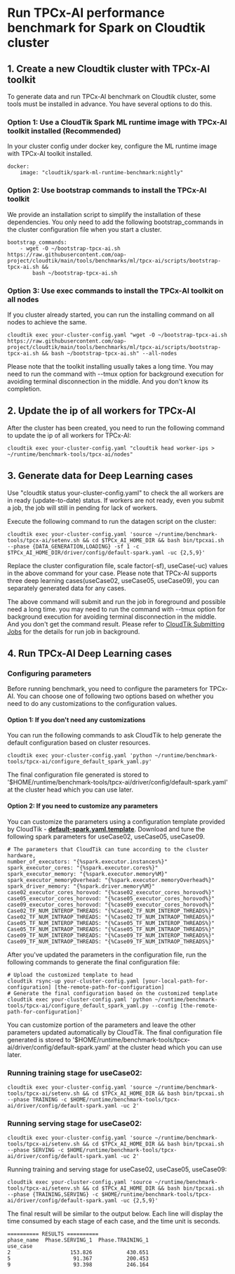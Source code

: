 # Run TPCx-AI performance benchmark for Spark on Cloudtik cluster

## 1. Create a new Cloudtik cluster with TPCx-AI toolkit
To generate data and run TPCx-AI benchmark on Cloudtik cluster, some tools must be installed in advance.
You have several options to do this.

### Option 1: Use a CloudTik Spark ML runtime image with TPCx-AI toolkit installed (Recommended)
In your cluster config under docker key, configure the ML runtime image with TPCx-AI toolkit installed.

```buildoutcfg
docker:
    image: "cloudtik/spark-ml-runtime-benchmark:nightly"
```

### Option 2: Use bootstrap commands to install the TPCx-AI toolkit
We provide an installation script to simplify the installation of these dependencies.
You only need to add the following bootstrap_commands in the cluster configuration file when you start a cluster.
```buildoutcfg
bootstrap_commands:
    - wget -O ~/bootstrap-tpcx-ai.sh https://raw.githubusercontent.com/oap-project/cloudtik/main/tools/benchmarks/ml/tpcx-ai/scripts/bootstrap-tpcx-ai.sh &&
        bash ~/bootstrap-tpcx-ai.sh
```

### Option 3: Use exec commands to install the TPCx-AI toolkit on all nodes
If you cluster already started, you can run the installing command on all nodes to achieve the same.
```buildoutcfg
cloudtik exec your-cluster-config.yaml "wget -O ~/bootstrap-tpcx-ai.sh https://raw.githubusercontent.com/oap-project/cloudtik/main/tools/benchmarks/ml/tpcx-ai/scripts/bootstrap-tpcx-ai.sh && bash ~/bootstrap-tpcx-ai.sh" --all-nodes
```

Please note that the toolkit installing usually takes a long time.
You may need to run the command with --tmux option for background execution
for avoiding terminal disconnection in the middle. And you don't know its completion.

## 2. Update the ip of all workers for TPCx-AI
After the cluster has been created, you need to run the following command to update the ip of all workers for TPCx-AI:
```buildoutcfg
cloudtik exec your-cluster-config.yaml "cloudtik head worker-ips > ~/runtime/benchmark-tools/tpcx-ai/nodes"
```

## 3. Generate data for Deep Learning cases
Use "cloudtik status your-cluster-config.yaml" to check the all workers are in ready (update-to-date) status.
If workers are not ready, even you submit a job, the job will still in pending for lack of workers.

Execute the following command to run the datagen script on the cluster:
```buildoutcfg
cloudtik exec your-cluster-config.yaml 'source ~/runtime/benchmark-tools/tpcx-ai/setenv.sh && cd $TPCx_AI_HOME_DIR && bash bin/tpcxai.sh --phase {DATA_GENERATION,LOADING} -sf 1 -c $TPCx_AI_HOME_DIR/driver/config/default-spark.yaml -uc {2,5,9}'
```
Replace the cluster configuration file, scale factor(-sf), useCase(-uc) values in the above command for your case. 
Please note that TPCx-AI supports three deep learning cases(useCase02, useCase05, useCase09), you can separately generated data for any cases.

The above command will submit and run the job in foreground and possible need a long time.
you may need to run the command with --tmux option for background execution
for avoiding terminal disconnection in the middle. And you don't get the command result.
Please refer to [CloudTik Submitting Jobs](https://cloudtik.readthedocs.io/en/latest/UserGuide/AdvancedConfigurations/submitting-jobs.html) for
the details for run job in background.

## 4. Run TPCx-AI Deep Learning cases

### Configuring parameters
Before running benchmark, you need to configure the parameters for TPCx-AI.
You can choose one of following two options based on whether you need to do any customizations
to the configuration values.

#### Option 1: If you don't need any customizations
You can run the following commands to ask CloudTik to help generate the default configuration
based on cluster resources.
```buildoutcfg
cloudtik exec your-cluster-config.yaml 'python ~/runtime/benchmark-tools/tpcx-ai/configure_default_spark_yaml.py'
```
The final configuration file generated is stored to '$HOME/runtime/benchmark-tools/tpcx-ai/driver/config/default-spark.yaml'
at the cluster head which you can use later.

#### Option 2: If you need to customize any parameters
You can customize the parameters using a configuration template provided by
CloudTik - **[default-spark.yaml.template](tpcx-ai/confs/default-spark.yaml.template)**.
Download and tune the following spark parameters for useCase02, useCase05, useCase09.
```buildoutcfg
# The parameters that CloudTik can tune according to the cluster hardware,
number_of_executors: "{%spark.executor.instances%}"
spark_executor_cores: "{%spark.executor.cores%}"
spark_executor_memory: "{%spark.executor.memory%M}"
spark_executor_memoryOverhead: "{%spark.executor.memoryOverhead%}"
spark_driver_memory: "{%spark.driver.memory%M}"
case02_executor_cores_horovod: "{%case02_executor_cores_horovod%}"
case05_executor_cores_horovod: "{%case05_executor_cores_horovod%}"
case09_executor_cores_horovod: "{%case09_executor_cores_horovod%}"
Case02_TF_NUM_INTEROP_THREADS: "{%Case02_TF_NUM_INTEROP_THREADS%}"
Case02_TF_NUM_INTRAOP_THREADS: "{%Case02_TF_NUM_INTRAOP_THREADS%}"
Case05_TF_NUM_INTEROP_THREADS: "{%Case05_TF_NUM_INTEROP_THREADS%}"
Case05_TF_NUM_INTRAOP_THREADS: "{%Case05_TF_NUM_INTRAOP_THREADS%}"
Case09_TF_NUM_INTEROP_THREADS: "{%Case09_TF_NUM_INTEROP_THREADS%}"
Case09_TF_NUM_INTRAOP_THREADS: "{%Case09_TF_NUM_INTRAOP_THREADS%}"
```
After you've updated the parameters in the configuration file,
run the following commands to generate the final configuration file:
```buildoutcfg
# Upload the customized template to head
cloudtik rsync-up your-cluster-config.yaml [your-local-path-for-configuration] [the-remote-path-for-configuration]
# Generate the final configuration based on the customized template
cloudtik exec your-cluster-config.yaml 'python ~/runtime/benchmark-tools/tpcx-ai/configure_default_spark_yaml.py --config [the-remote-path-for-configuration]'
```
You can customize portion of the parameters and leave the other parameters updated automatically
by CloudTik.
The final configuration file generated is stored to '$HOME/runtime/benchmark-tools/tpcx-ai/driver/config/default-spark.yaml'
at the cluster head which you can use later.

### Running training stage for useCase02:
```buildoutcfg
cloudtik exec your-cluster-config.yaml 'source ~/runtime/benchmark-tools/tpcx-ai/setenv.sh && cd $TPCx_AI_HOME_DIR && bash bin/tpcxai.sh --phase TRAINING -c $HOME/runtime/benchmark-tools/tpcx-ai/driver/config/default-spark.yaml -uc 2'
```
### Running serving stage for useCase02:
 ```buildoutcfg
cloudtik exec your-cluster-config.yaml 'source ~/runtime/benchmark-tools/tpcx-ai/setenv.sh && cd $TPCx_AI_HOME_DIR && bash bin/tpcxai.sh --phase SERVING -c $HOME/runtime/benchmark-tools/tpcx-ai/driver/config/default-spark.yaml -uc 2'
```
Running training and serving stage for useCase02, useCase05, useCase09:
 ```buildoutcfg
cloudtik exec your-cluster-config.yaml 'source ~/runtime/benchmark-tools/tpcx-ai/setenv.sh && cd $TPCx_AI_HOME_DIR && bash bin/tpcxai.sh --phase {TRAINING,SERVING} -c $HOME/runtime/benchmark-tools/tpcx-ai/driver/config/default-spark.yaml -uc {2,5,9}'
```
The final result will be similar to the output below. Each line will display the time consumed by each stage of each case, and the time unit is seconds.
```buildoutcfg
========== RESULTS ==========
phase_name  Phase.SERVING_1  Phase.TRAINING_1
use_case                                     
2                   153.826           430.651
5                    91.367           200.453
9                    93.398           246.164
```
